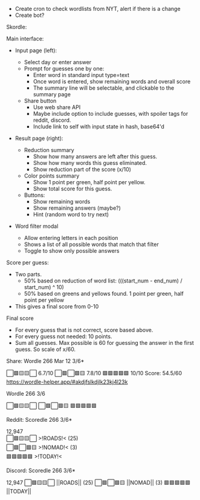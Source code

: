 - Create cron to check wordlists from NYT, alert if there is a change
- Create bot?

Skordle:

Main interface:
- Input page (left):
    - Select day or enter answer
    - Prompt for guesses one by one:
        - Enter word in standard input type=text
        - Once word is entered, show remaining words and overall score
        - The summary line will be selectable, and clickable to the summary page
    - Share button
        - Use web share API
        - Maybe include option to include guesses, with spoiler tags for reddit, discord.
        - Include link to self with input state in hash, base64'd

- Result page (right):
    - Reduction summary
        - Show how many answers are left after this guess. 
        - Show how many words this guess eliminated.
        - Show reduction part of the score (x/10)
    - Color points summary
        - Show 1 point per green, half point per yellow.
        - Show total score for this guess.
    - Buttons:
        - Show remaining words
        - Show remaining answers (maybe?)
        - Hint (random word to try next)

- Word filter modal
    - Allow entering letters in each position
    - Shows a list of all possible words that match that filter
    - Toggle to show only possible answers

Score per guess:
- Two parts.
    - 50% based on reduction of word list: (((start_num - end_num) / start_num) ^ 10)
    - 50% based on greens and yellows found. 1 point per green, half point per yellow
- This gives a final score from 0-10

Final score
- For every guess that is not correct, score based above.
- For every guess not needed: 10 points.
- Sum all guesses. Max possible is 60 for guessing the answer in the first guess. So scale of x/60.


Share:
Wordle 266 Mar 12 3/6*

⬜🟩🟨🟨⬜ 6.7/10
⬜🟩⬜🟩🟨 7.8/10
🟩🟩🟩🟩🟩 10/10
Score: 54.5/60
https://wordle-helper.app/#akdjfslkdjlk23kj4l23k


Wordle 266 3/6

⬜🟩🟨🟨⬜
⬜🟩⬜🟩🟨
🟩🟩🟩🟩🟩

Reddit:
Scoredle 266 3/6*  

12,947  
⬜🟩🟨🟨⬜ >!ROADS!< (25)  
⬜🟩⬜🟩🟨 >!NOMAD!< (3)  
🟩🟩🟩🟩🟩 >!TODAY!<

Discord:
Scoredle 266 3/6*

12,947
⬜🟩🟨🟨⬜ ||ROADS|| (25)
⬜🟩⬜🟩🟨 ||NOMAD|| (3)
🟩🟩🟩🟩🟩 ||TODAY||
